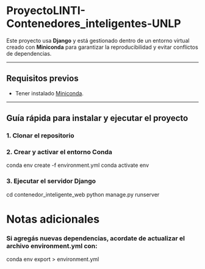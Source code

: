# ProyectoLINTI-Contenedores_inteligentes-UNLP

Este proyecto usa **Django** y está gestionado dentro de un entorno virtual creado con **Miniconda** para garantizar la reproducibilidad y evitar conflictos de dependencias.

---

## Requisitos previos

- Tener instalado [Miniconda](https://docs.conda.io/en/latest/miniconda.html).

---

## Guía rápida para instalar y ejecutar el proyecto

### 1. Clonar el repositorio

### 2. Crear y activar el entorno Conda

conda env create -f environment.yml
conda activate env

### 3. Ejecutar el servidor Django

cd contenedor_inteligente_web
python manage.py runserver

# Notas adicionales

### Si agregás nuevas dependencias, acordate de actualizar el archivo environment.yml con:

conda env export > environment.yml